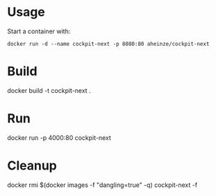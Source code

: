 
# Usage
Start a container with:

    docker run -d --name cockpit-next -p 8080:80 aheinze/cockpit-next


# Build  
docker build -t cockpit-next .

# Run
docker run -p 4000:80 cockpit-next

# Cleanup
docker rmi $(docker images -f "dangling=true" -q) cockpit-next -f